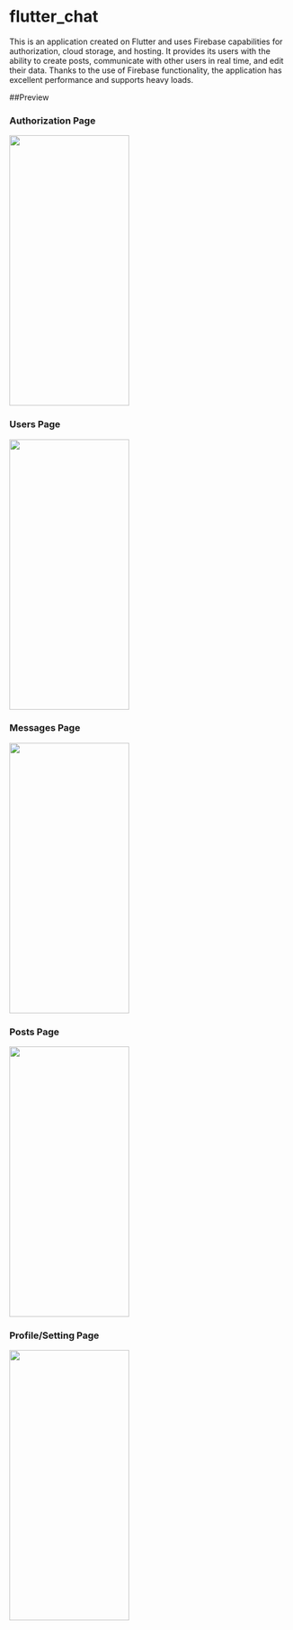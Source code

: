 # flutter_chat

This is an application created on Flutter and uses Firebase capabilities for authorization, cloud storage, and hosting. It provides its users with the ability to create posts, communicate with other users in real time, and edit their data. Thanks to the use of Firebase functionality, the application has excellent performance and supports heavy loads.

##Preview 
### Authorization Page
<img src="https://github.com/user-attachments/assets/0f9990f6-0bb2-4eaf-86c3-29a07c489b7d" width="213" height="480"/>

### Users Page 
<img src="https://github.com/user-attachments/assets/4324e474-b97c-4f28-87f3-947b01c022a1" width="213" height="480"/>

### Messages Page
<img src="https://github.com/user-attachments/assets/e1495df1-968d-4d03-a38c-cb27156e5983" width="213" height="480"/>

### Posts Page
<img src="https://github.com/user-attachments/assets/6fe0a841-5406-4deb-9220-688b56e9eab6" width="213" height="480"/>

### Profile/Setting Page
<img src="https://github.com/user-attachments/assets/dbe06ab6-7abb-487d-9a84-14d7eeafabf7" width="213" height="480"/>
